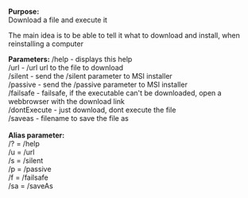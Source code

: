 <b>Purpose:</b><br>
 Download a file and execute it

The main idea is to be able to tell it what to download and install, when reinstalling a computer

  <b>Parameters:</b>
  /help        - displays this help<br>
  /url         - /url url to the file to download<br>
  /silent      - send the /silent parameter to MSI installer<br>
  /passive     - send the /passive parameter to MSI installer<br>
  /failsafe    - failsafe, if the executable can't be downloaded, open a webbrowser with the download link<br>
  /dontExecute - just download, dont execute the file<br>
  /saveas   - filename to save the file as<br>
<br>
  <b>Alias parameter:</b><br>
  /?  = /help<br>
  /u  = /url<br>
  /s  = /silent<br>
  /p  = /passive<br>
  /f  = /failsafe<br>
  /sa = /saveAs<br>
